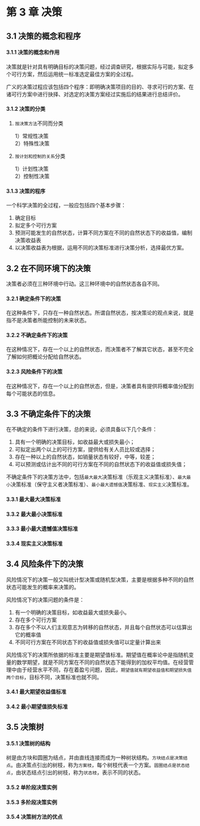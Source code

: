 # 第 3 章 决策

## 3.1 决策的概念和程序

#### 3.1.1 决策的概念和作用

决策就是针对具有明确目标的决策问题，经过调查研究，根据实际与可能，拟定多个可行方案，然后运用统一标准选定最佳方案的全过程。

广义的决策过程应该包括四个程序：即明确决策项目的目的、寻求可行的方案、在诸可行方案中进行抉择、对选定的决策方案经过实施后的结果进行总结评价。

#### 3.1.2 决策的分类

1. `按决策方法`不同而分类

   1）常规性决策  
   2）特殊性决策

2. `按计划和控制的关系`分类

   1）计划性决策  
   2）控制性决策

#### 3.1.3 决策的程序

一个科学决策的全过程，一般应包括四个基本步骤：

1. 确定目标
2. 拟定多个可行方案
3. 预测可能发生的自然状态，计算不同方案在不同的自然状态下的收益值，编制决策收益表
4. 以决策收益表为根据，运用不同的决策标准进行决策分析，选择最优方案。

## 3.2 在不同环境下的决策

决策者必须在三种环境中行动。这三种环境中的自然状态各自不同。

#### 3.2.1 确定条件下的决策

在这种条件下，只存在一种自然状态。所谓自然状态，按决策论的观点来说，就是指不是决策者所能控制的未来状态。

#### 3.2.2 不确定条件下的决策

在这种情况下，存在一个以上的自然状态，而决策者不了解其它状态，甚至不完全了解如何把概论分配给自然状态。

#### 3.2.3 风险条件下的决策

在这种情况下，存在一个以上的自然状态，但是，决策者具有提供将概率值分配到每个可能状态的信息。

## 3.3 不确定条件下的决策

在不确定的条件下进行决策，总的来说，必须具备以下几个条件：

1. 具有一个明确的决策目标，如收益最大或损失最小；
2. 可拟定出两个以上的可行方案，提供给有关人员比较或选择；
3. 存在一种以上的自然状态，如销量状态有较好，中等，较差；
4. 可以预测或估计出不同的可行方案在不同的自然状态下的收益值或损失值；

不确定条件下的决策方法中，包括`最大最大`决策标准（乐观主义决策标准）、`最大最小`决策标准（保守主义者决策标准）、`最小最大遗憾值`决策标准、`现实主义`决策标准。

#### 3.3.1 最大最大决策标准

#### 3.3.2 最大最小决策标准

#### 3.3.3 最小最大遗憾值决策标准

#### 3.3.4 现实主义决策标准

## 3.4 风险条件下的决策

风险情况下的决策一般又叫统计型决策或随机型决策，主要是根据多种不同的自然状态可能发生的概率来决策的。

风险情况下的决策问题的条件是：

1. 有一个明确的决策目标，如收益最大或损失最小。
2. 存在多个可行方案
3. 存在多个不以人们主观意志为转移的自然状态，并且每个自然状态可以估算出它的概率值
4. 不同可行方案在不同状态下的收益值或损失值可以定量计算出来

风险情况下的决策所依据的标准主要是期望值标准。期望值在概率论中是指随机变量的数学期望，就是不同方案在不同的自然状态下能得到的加权平均值。在经营管理中由于经营水平不同，存在着盈亏问题，因此，`期望值就有期望收益值和期望损失值两个目标`，目标不同，决策标准也就不同。

#### 3.4.1 最大期望收益值标准

#### 3.4.2 最小期望值损失标准

## 3.5 决策树

#### 3.5.1 决策树的结构

树是由方块和圆圈为结点，并由直线连接而成为一种树状结构。`方块结点是决策结点`。由决策点引出的树枝，称为`方案枝`，每个树枝代表一个方案。`圆圈结点是状态结点`，由状态结点引出的树枝，称为`状态枝`，表示不同的状态。

#### 3.5.2 单阶段决策实例

#### 3.5.3 多阶段决策实例

#### 3.5.4 决策树方法的优点
